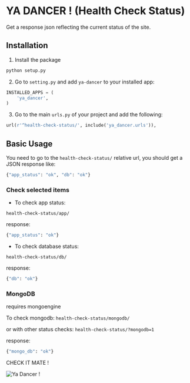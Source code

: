 YA DANCER ! (Health Check Status)
====

Get a response json reflecting the current status of the site.

## Installation 

1. Install the package

```python
python setup.py
```

2. Go to `setting.py` and add `ya-dancer` to your installed app:

```python
INSTALLED_APPS = (
    'ya_dancer',
)
```

3. Go to the main `urls.py` of your project and add the following:

```python
url(r'^health-check-status/', include('ya_dancer.urls')),
```

## Basic Usage

You need to go to the `health-check-status/` relative url, you should get a JSON response like:

```python
{"app_status": "ok", "db": "ok"}
```

### Check selected items

* To check app status:

`health-check-status/app/`

response:

```python
{"app_status": "ok"}
```

* To check database status:

`health-check-status/db/`

response:

```python
{"db": "ok"}
```


### MongoDB

requires mongoengine

To check mongodb:
`health-check-status/mongodb/`

or with other status checks:
`health-check-status/?mongodb=1`

response:

```python
{"mongo_db": "ok"}
```

CHECK IT MATE !

![Ya Dancer !](http://files.stv.tv/imagebase/139/623x349/139488-ya-dancer-wacky-contestant-steven-hall-on-britains-got-talent-2011.jpg)


